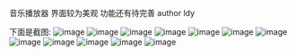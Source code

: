 音乐播放器
界面较为美观
功能还有待完善
author ldy

下面是截图:
![image](https://github.com/Concentrate/OnlineMusicPlayer/blob/master/screenshot/1.png)
![image](https://github.com/Concentrate/OnlineMusicPlayer/blob/master/screenshot/2.png)
![image](https://github.com/Concentrate/OnlineMusicPlayer/blob/master/screenshot/3.png)
![image](https://github.com/Concentrate/OnlineMusicPlayer/blob/master/screenshot/5.png)
![image](https://github.com/Concentrate/OnlineMusicPlayer/blob/master/screenshot/18.png)
![image](https://github.com/Concentrate/OnlineMusicPlayer/blob/master/screenshot/13.png)
![image](https://github.com/Concentrate/OnlineMusicPlayer/blob/master/screenshot/11.png)
![image](https://github.com/Concentrate/OnlineMusicPlayer/blob/master/screenshot/20.png)
![image](https://github.com/Concentrate/OnlineMusicPlayer/blob/master/screenshot/6.png)
![image](https://github.com/Concentrate/OnlineMusicPlayer/blob/master/screenshot/15.png)
![image](https://github.com/Concentrate/OnlineMusicPlayer/blob/master/screenshot/19.png)
![image](https://github.com/Concentrate/OnlineMusicPlayer/blob/master/screenshot/8.png)

